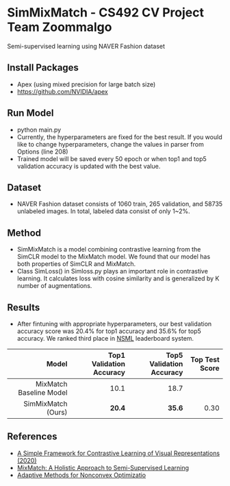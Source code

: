 # SimMixMatch - CS492 CV Project Team Zoommalgo
Semi-supervised learning using NAVER Fashion dataset

## Install Packages
* Apex (using mixed precision for large batch size)
* https://github.com/NVIDIA/apex 

## Run Model
* python main.py
* Currently, the hyperparameters are fixed for the best result. If you would like to change hyperparameters, change the values in parser from Options (line 208)
* Trained model will be saved every 50 epoch or when top1 and top5 validation accuracy is updated with the best value.

## Dataset 
* NAVER Fashion dataset consists of 1060 train, 265 validation, and 58735 unlabeled images. In total, labeled data consist of only 1~2%.

## Method
* SimMixMatch is a model combining contrastive learning from the SimCLR model to the MixMatch model. We found that our model has both properties of SimCLR and MixMatch.
* Class SimLoss() in Simloss.py plays an important role in contrastive learning. It calculates loss with cosine similarity and is generalized by K number of augmentations.

## Results
* After fintuning with appropriate hyperparameters, our best validation accuracy score was 20.4% for top1 accuracy and 35.6% for top5 accuracy. We ranked third place in <a href= "https://ai.nsml.navercorp.com/">NSML</a> leaderboard system.


| Model                   | Top1 Validation Accuracy | Top5 Validation Accuracy | Top Test Score |
| -----------------------:| ------------------------:| ------------------------:| --------------:|
| MixMatch Baseline Model | 10.1                     | 18.7                     |                |
| SimMixMatch (Ours)      | **20.4**                 | **35.6**                 | 0.30           |

## References
* <a href = "https://arxiv.org/abs/2002.05709">A Simple Framework for Contrastive Learning of Visual Representations (2020)</a>
* <a href = "https://arxiv.org/abs/1905.02249">MixMatch: A Holistic Approach to Semi-Supervised Learning</a>
* <a href = "https://papers.nips.cc/paper/8186-adaptive-methods-for-nonconvex-optimization">Adaptive Methods for Nonconvex Optimizatio</a>
